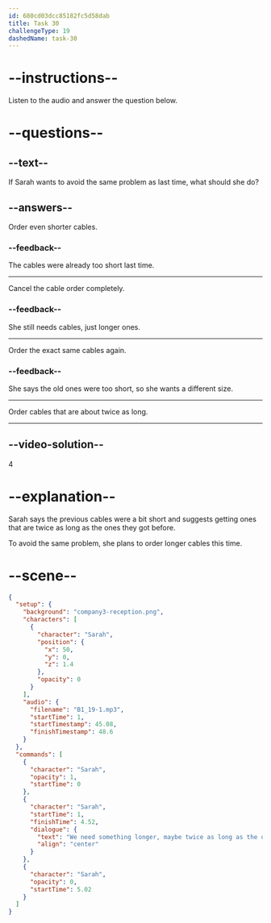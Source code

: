 ```yaml
---
id: 680cd03dcc85182fc5d58dab
title: Task 30
challengeType: 19
dashedName: task-30
---
```


<!-- (Audio) Sarah: Yes, those cables were a bit short last time. We need something longer. Maybe twice as long as the ones we got before. -->

# --instructions--

Listen to the audio and answer the question below.

# --questions--

## --text--

If Sarah wants to avoid the same problem as last time, what should she do?

## --answers--

Order even shorter cables.

### --feedback--

The cables were already too short last time.

---

Cancel the cable order completely.

### --feedback--

She still needs cables, just longer ones.

---

Order the exact same cables again.

### --feedback--

She says the old ones were too short, so she wants a different size.

---

Order cables that are about twice as long.

---

## --video-solution--

4

# --explanation--

Sarah says the previous cables were a bit short and suggests getting ones that are twice as long as the ones they got before.

To avoid the same problem, she plans to order longer cables this time.

# --scene--

```json
{
  "setup": {
    "background": "company3-reception.png",
    "characters": [
      {
        "character": "Sarah",
        "position": {
          "x": 50,
          "y": 0,
          "z": 1.4
        },
        "opacity": 0
      }
    ],
    "audio": {
      "filename": "B1_19-1.mp3",
      "startTime": 1,
      "startTimestamp": 45.08,
      "finishTimestamp": 48.6
    }
  },
  "commands": [
    {
      "character": "Sarah",
      "opacity": 1,
      "startTime": 0
    },
    {
      "character": "Sarah",
      "startTime": 1,
      "finishTime": 4.52,
      "dialogue": {
        "text": "We need something longer, maybe twice as long as the ones we got before.",
        "align": "center"
      }
    },
    {
      "character": "Sarah",
      "opacity": 0,
      "startTime": 5.02
    }
  ]
}
```
